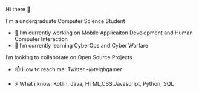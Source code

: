 Hi there 👋

I`m a undergraduate Computer Science Student

- 🔭 I’m currently working on Mobile Applicaiton Development and Human Computer Interaction
- 🌱 I’m currently learning CyberOps and Cyber Warfare


I’m looking to collaborate on Open Source Projects

- 📫 How to reach me: Twitter -@teighgamer  

- ⚡ What i know: Kotlin, Java, HTML,CSS,Javascript, Python, SQL
